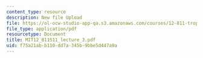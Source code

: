 ```yaml
---
content_type: resource
description: New file Upload
file: https://ol-ocw-studio-app-qa.s3.amazonaws.com/courses/12-811-tropical-meteorology-spring-2011/f75a21abb110dd7a345b9bbe5d447a9a_MIT12_811S11_lecture_3.pdf
file_type: application/pdf
resourcetype: Document
title: MIT12_811S11_lecture_3.pdf
uid: f75a21ab-b110-dd7a-345b-9bbe5d447a9a
---
```

